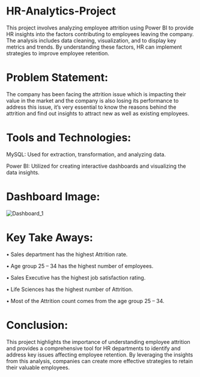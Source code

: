# HR-Analytics-Project
This project involves analyzing employee attrition using Power BI to provide HR insights into the factors contributing to employees leaving the company. The analysis includes data cleaning, visualization, and to display key metrics and trends. By understanding these factors, HR can implement strategies to improve employee retention.
# Problem Statement:
The company has been facing the attrition issue which is impacting their value in the market and the company is also losing its performance to address this issue, it’s very essential to know the reasons behind the attrition and find out insights to attract new as well as existing employees.
# Tools and Technologies:
MySQL: Used for extraction, transformation, and analyzing data.

Power BI: Utilized for creating interactive dashboards and visualizing the data insights.
# Dashboard Image:
![Dashboard_1](https://github.com/user-attachments/assets/452b359a-78f1-4c35-9582-f97fcb5661c1)

# Key Take Aways:
•	Sales department has the highest Attrition rate.

•	Age group 25 – 34 has the highest number of employees.

•	Sales Executive has the highest job satisfaction rating.

•	Life Sciences has the highest number of Attrition.

•	Most of the Attrition count comes from the age group 25 – 34.

# Conclusion: 
This project highlights the importance of understanding employee attrition and provides a comprehensive tool for HR departments to identify and address key issues affecting employee retention. By leveraging the insights from this analysis, companies can create more effective strategies to retain their valuable employees.
